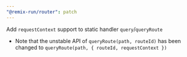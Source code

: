 ```yaml
---
"@remix-run/router": patch
---
```


Add `requestContext` support to static handler `query`/`queryRoute`

- Note that the unstable API of `queryRoute(path, routeId)` has been changed to `queryRoute(path, { routeId, requestContext })`
